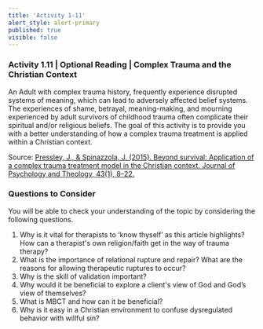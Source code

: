 ```yaml
---
title: 'Activity 1-11'
alert_style: alert-primary
published: true
visible: false
---
```


### Activity 1.11 | Optional Reading | Complex Trauma and the Christian Context

An Adult with complex trauma history, frequently experience disrupted systems of meaning, which can lead to adversely affected belief systems. The experiences of shame, betrayal, meaning-making, and mourning experienced by adult survivors of childhood trauma often complicate their spiritual and/or religious beliefs. The goal of this activity is to provide you with a better understanding of how a complex trauma treatment is applied within a Christian context.

Source: [Pressley, J., & Spinazzola, J. (2015). Beyond survival: Application of a complex trauma treatment model in the Christian context. Journal of Psychology and Theology, 43(1), 8–22.](Beyond_Survival.pdf)

### Questions to Consider

You will be able to check your understanding of the topic by considering the following questions.

1. Why is it vital for therapists to ‘know thyself’ as this article highlights? How can a therapist's own religion/faith get in the way of trauma therapy? 
2. What is the importance of relational rupture and repair? What are the reasons for allowing therapeutic ruptures to occur?
3. Why is the skill of validation important? 
4. Why would it be beneficial to explore a client's view of God and God’s view of themselves?
5. What is MBCT and how can it be beneficial?
6. Why is it easy in a Christian environment to confuse dysregulated behavior with willful sin?
